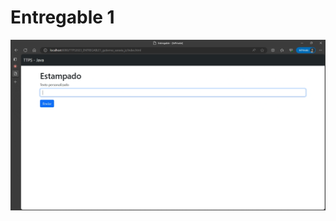 # Entregable 1

<img src="https://github.com/GutierrezS-JC/Java-TTPS/blob/main/Entregable/Entregable.gif">

